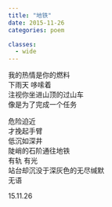 ```yaml
---
title: "地铁"
date: 2015-11-26
categories: poem

classes:
  - wide
---
```


我的热情是你的燃料  
下雨天 哆嗦着  
注视你坐进山顶的过山车  
像是为了完成一个任务  

危险迫近  
才挽起手臂  
低沉如深井  
陡峭的石阶通往地铁  
有轨 有光  
站台却沉没于深灰色的无尽缄默  
无语  

15.11.26
